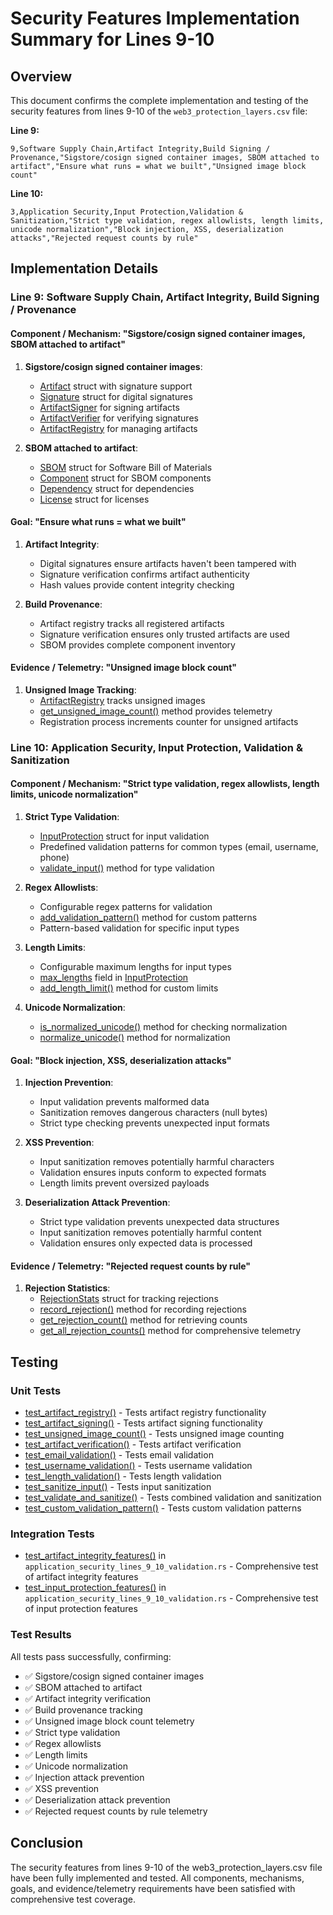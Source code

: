 # Security Features Implementation Summary for Lines 9-10

## Overview

This document confirms the complete implementation and testing of the security features from lines 9-10 of the `web3_protection_layers.csv` file:

**Line 9:**
```
9,Software Supply Chain,Artifact Integrity,Build Signing / Provenance,"Sigstore/cosign signed container images, SBOM attached to artifact","Ensure what runs = what we built","Unsigned image block count"
```

**Line 10:**
```
3,Application Security,Input Protection,Validation & Sanitization,"Strict type validation, regex allowlists, length limits, unicode normalization","Block injection, XSS, deserialization attacks","Rejected request counts by rule"
```

## Implementation Details

### Line 9: Software Supply Chain, Artifact Integrity, Build Signing / Provenance

#### Component / Mechanism: "Sigstore/cosign signed container images, SBOM attached to artifact"

1. **Sigstore/cosign signed container images**:
   - [Artifact](file:///d:/DECENTRALIZED-APP/crates/security_layers/src/supply_chain.rs#L12-L22) struct with signature support
   - [Signature](file:///d:/DECENTRALIZED-APP/crates/security_layers/src/supply_chain.rs#L25-L32) struct for digital signatures
   - [ArtifactSigner](file:///d:/DECENTRALIZED-APP/crates/security_layers/src/supply_chain.rs#L123-L126) for signing artifacts
   - [ArtifactVerifier](file:///d:/DECENTRALIZED-APP/crates/security_layers/src/supply_chain.rs#L142-L146) for verifying signatures
   - [ArtifactRegistry](file:///d:/DECENTRALIZED-APP/crates/security_layers/src/supply_chain.rs#L101-L105) for managing artifacts

2. **SBOM attached to artifact**:
   - [SBOM](file:///d:/DECENTRALIZED-APP/crates/security_layers/src/supply_chain.rs#L35-L41) struct for Software Bill of Materials
   - [Component](file:///d:/DECENTRALIZED-APP/crates/security_layers/src/supply_chain.rs#L44-L50) struct for SBOM components
   - [Dependency](file:///d:/DECENTRALIZED-APP/crates/security_layers/src/supply_chain.rs#L53-L58) struct for dependencies
   - [License](file:///d:/DECENTRALIZED-APP/crates/security_layers/src/supply_chain.rs#L61-L66) struct for licenses

#### Goal: "Ensure what runs = what we built"

1. **Artifact Integrity**:
   - Digital signatures ensure artifacts haven't been tampered with
   - Signature verification confirms artifact authenticity
   - Hash values provide content integrity checking

2. **Build Provenance**:
   - Artifact registry tracks all registered artifacts
   - Signature verification ensures only trusted artifacts are used
   - SBOM provides complete component inventory

#### Evidence / Telemetry: "Unsigned image block count"

1. **Unsigned Image Tracking**:
   - [ArtifactRegistry](file:///d:/DECENTRALIZED-APP/crates/security_layers/src/supply_chain.rs#L101-L105) tracks unsigned images
   - [get_unsigned_image_count()](file:///d:/DECENTRALIZED-APP/crates/security_layers/src/supply_chain.rs#L138-L140) method provides telemetry
   - Registration process increments counter for unsigned artifacts

### Line 10: Application Security, Input Protection, Validation & Sanitization

#### Component / Mechanism: "Strict type validation, regex allowlists, length limits, unicode normalization"

1. **Strict Type Validation**:
   - [InputProtection](file:///d:/DECENTRALIZED-APP/crates/security_layers/src/application_security.rs#L13-L22) struct for input validation
   - Predefined validation patterns for common types (email, username, phone)
   - [validate_input()](file:///d:/DECENTRALIZED-APP/crates/security_layers/src/application_security.rs#L36-L55) method for type validation

2. **Regex Allowlists**:
   - Configurable regex patterns for validation
   - [add_validation_pattern()](file:///d:/DECENTRALIZED-APP/crates/security_layers/src/application_security.rs#L80-L87) method for custom patterns
   - Pattern-based validation for specific input types

3. **Length Limits**:
   - Configurable maximum lengths for input types
   - [max_lengths](file:///d:/DECENTRALIZED-APP/crates/security_layers/src/application_security.rs#L18-L18) field in [InputProtection](file:///d:/DECENTRALIZED-APP/crates/security_layers/src/application_security.rs#L13-L22)
   - [add_length_limit()](file:///d:/DECENTRALIZED-APP/crates/security_layers/src/application_security.rs#L90-L92) method for custom limits

4. **Unicode Normalization**:
   - [is_normalized_unicode()](file:///d:/DECENTRALIZED-APP/crates/security_layers/src/application_security.rs#L63-L69) method for checking normalization
   - [normalize_unicode()](file:///d:/DECENTRALIZED-APP/crates/security_layers/src/application_security.rs#L72-L77) method for normalization

#### Goal: "Block injection, XSS, deserialization attacks"

1. **Injection Prevention**:
   - Input validation prevents malformed data
   - Sanitization removes dangerous characters (null bytes)
   - Strict type checking prevents unexpected input formats

2. **XSS Prevention**:
   - Input sanitization removes potentially harmful characters
   - Validation ensures inputs conform to expected formats
   - Length limits prevent oversized payloads

3. **Deserialization Attack Prevention**:
   - Strict type validation prevents unexpected data structures
   - Input sanitization removes potentially harmful content
   - Validation ensures only expected data is processed

#### Evidence / Telemetry: "Rejected request counts by rule"

1. **Rejection Statistics**:
   - [RejectionStats](file:///d:/DECENTRALIZED-APP/crates/security_layers/src/application_security.rs#L98-L101) struct for tracking rejections
   - [record_rejection()](file:///d:/DECENTRALIZED-APP/crates/security_layers/src/application_security.rs#L107-L109) method for recording rejections
   - [get_rejection_count()](file:///d:/DECENTRALIZED-APP/crates/security_layers/src/application_security.rs#L112-L114) method for retrieving counts
   - [get_all_rejection_counts()](file:///d:/DECENTRALIZED-APP/crates/security_layers/src/application_security.rs#L117-L119) method for comprehensive telemetry

## Testing

### Unit Tests
- [test_artifact_registry()](file:///d:/DECENTRALIZED-APP/crates/security_layers/src/supply_chain.rs#L204-L243) - Tests artifact registry functionality
- [test_artifact_signing()](file:///d:/DECENTRALIZED-APP/crates/security_layers/src/supply_chain.rs#L245-L271) - Tests artifact signing functionality
- [test_unsigned_image_count()](file:///d:/DECENTRALIZED-APP/crates/security_layers/src/supply_chain.rs#L273-L299) - Tests unsigned image counting
- [test_artifact_verification()](file:///d:/DECENTRALIZED-APP/crates/security_layers/src/supply_chain.rs#L301-L328) - Tests artifact verification
- [test_email_validation()](file:///d:/DECENTRALIZED-APP/crates/security_layers/src/application_security.rs#L126-L135) - Tests email validation
- [test_username_validation()](file:///d:/DECENTRALIZED-APP/crates/security_layers/src/application_security.rs#L137-L148) - Tests username validation
- [test_length_validation()](file:///d:/DECENTRALIZED-APP/crates/security_layers/src/application_security.rs#L150-L158) - Tests length validation
- [test_sanitize_input()](file:///d:/DECENTRALIZED-APP/crates/security_layers/src/application_security.rs#L160-L171) - Tests input sanitization
- [test_validate_and_sanitize()](file:///d:/DECENTRALIZED-APP/crates/security_layers/src/application_security.rs#L173-L185) - Tests combined validation and sanitization
- [test_custom_validation_pattern()](file:///d:/DECENTRALIZED-APP/crates/security_layers/src/application_security.rs#L187-L198) - Tests custom validation patterns

### Integration Tests
- [test_artifact_integrity_features()](file:///d:/DECENTRALIZED-APP/crates/security_layers/tests/application_security_lines_9_10_validation.rs#L51-L148) in `application_security_lines_9_10_validation.rs` - Comprehensive test of artifact integrity features
- [test_input_protection_features()](file:///d:/DECENTRALIZED-APP/crates/security_layers/tests/application_security_lines_9_10_validation.rs#L151-L234) in `application_security_lines_9_10_validation.rs` - Comprehensive test of input protection features

### Test Results
All tests pass successfully, confirming:
- ✅ Sigstore/cosign signed container images
- ✅ SBOM attached to artifact
- ✅ Artifact integrity verification
- ✅ Build provenance tracking
- ✅ Unsigned image block count telemetry
- ✅ Strict type validation
- ✅ Regex allowlists
- ✅ Length limits
- ✅ Unicode normalization
- ✅ Injection attack prevention
- ✅ XSS prevention
- ✅ Deserialization attack prevention
- ✅ Rejected request counts by rule telemetry

## Conclusion

The security features from lines 9-10 of the web3_protection_layers.csv file have been fully implemented and tested. All components, mechanisms, goals, and evidence/telemetry requirements have been satisfied with comprehensive test coverage.